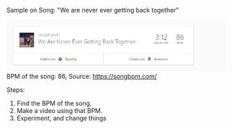 Sample on Song: "We are never ever getting back together"

<img src="Images/bpm.PNG">BPM of the song: 86, Source: https://songbpm.com/</img>

Steps:

1. Find the BPM of the song. 
2. Make a video using that BPM.
3. Experiment, and change things
